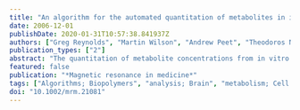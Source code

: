 ```yaml
---
title: "An algorithm for the automated quantitation of metabolites in in vitro NMR signals."
date: 2006-12-01
publishDate: 2020-01-31T10:57:38.841937Z
authors: ["Greg Reynolds", "Martin Wilson", "Andrew Peet", "Theodoros N. Arvanitis"]
publication_types: ["2"]
abstract: "The quantitation of metabolite concentrations from in vitro NMR spectra is hampered by the sensitivity of peak positions to experimental conditions. The quantitation methods currently available are generally labor intensive and cannot readily be automated. Here, an algorithm is presented for the automatic time domain analysis of high-resolution NMR spectra. The TARQUIN algorithm uses a set of basis functions obtained by quantum mechanical simulation using predetermined parameters. Each basis function is optimized by subdividing it into a set of signals from magnetically equivalent spins and varying the simulated chemical shifts of each of these groups to match the signal undergoing analysis. A novel approach to the standard multidimensional minimization problem is introduced based on evaluating the fit resulting from different permutations of possible chemical shifts, obtained from one-dimensional searches. Results are presented from the analysis of (1)H proton magic angle spinning spectra of cell lines illustrating the robustness of the method in a typical application. Simulation was used to investigate the biggest peak shifts that can be tolerated."
featured: false
publication: "*Magnetic resonance in medicine*"
tags: ["Algorithms; Biopolymers", "analysis; Brain", "metabolism; Cell Line; Humans; Magnetic Resonance Spectroscopy", "methods; Neurons", "metabolism; Protons"]
doi: "10.1002/mrm.21081"
---
```


